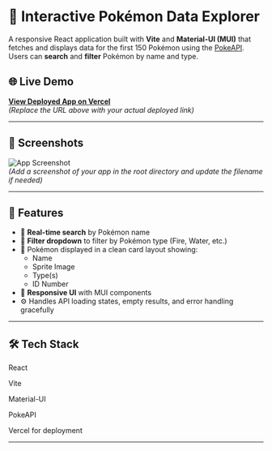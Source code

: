 # 🧩 Interactive Pokémon Data Explorer

A responsive React application built with **Vite** and **Material-UI (MUI)** that fetches and displays data for the first 150 Pokémon using the [PokeAPI](https://pokeapi.co/). Users can **search** and **filter** Pokémon by name and type.

## 🌐 Live Demo

**[View Deployed App on Vercel](https://your-vercel-deployment-url.vercel.app)**  
_(Replace the URL above with your actual deployed link)_

---

## 📸 Screenshots

![App Screenshot](screenshot.png)  
_(Add a screenshot of your app in the root directory and update the filename if needed)_

---

## 🚀 Features

- 🔎 **Real-time search** by Pokémon name
- 🧪 **Filter dropdown** to filter by Pokémon type (Fire, Water, etc.)
- 📄 Pokémon displayed in a clean card layout showing:
  - Name
  - Sprite Image
  - Type(s)
  - ID Number
- 📱 **Responsive UI** with MUI components
- ⚙️ Handles API loading states, empty results, and error handling gracefully

---

## 🛠️ Tech Stack

React

Vite

Material-UI

PokeAPI

Vercel for deployment

---
